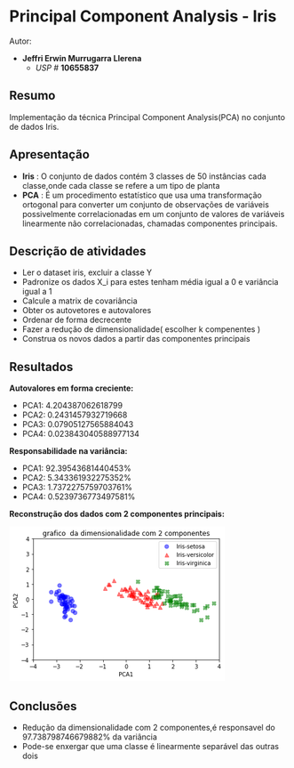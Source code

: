 # Principal Component Analysis - Iris

Autor:

- **Jeffri Erwin Murrugarra Llerena**
    * *USP #* **10655837** 

## Resumo
Implementação da técnica Principal Component Analysis(PCA) no conjunto de dados Iris.

## Apresentação
 - **Iris** : O conjunto de dados contém 3 classes de 50 instâncias cada classe,onde cada classe se refere a um tipo de planta
 - **PCA** : É um procedimento estatístico que usa uma transformação ortogonal para converter um conjunto de observações de variáveis possivelmente correlacionadas em um conjunto de valores de variáveis linearmente não correlacionadas, chamadas componentes principais.


## Descrição de atividades
 - Ler o dataset iris, excluir a classe Y
 - Padronize os dados X_i para estes tenham média igual a 0 e variância igual a 1
 - Calcule a matrix de covariância
 - Obter os autovetores e autovalores
 - Ordenar de forma decrecente
 - Fazer a redução de dimensionalidade( escolher k compenentes ) 
 - Construa os novos dados a partir das componentes principais

## Resultados

 **Autovalores em forma creciente:**
 
 - PCA1: 4.204387062618799
 - PCA2: 0.2431457932719668
 - PCA3: 0.07905127565884043
 - PCA4: 0.023843040588977134
 
 **Responsabilidade na variância:**
 
  - PCA1: 92.39543681440453%
  - PCA2: 5.343361932275352%
  - PCA3: 1.7372275759703761%
  - PCA4: 0.5239736773497581%
 
 **Reconstrução dos dados com 2 componentes principais:**
 
 ![alt text](https://github.com/Artcs1/PCA/blob/master/Pca_fig.png "Logo Title Text 1")
 
 ## Conclusões
 
  - Redução da dimensionalidade com 2 componentes,é responsavel do  97.738798746679882% da variância
  - Pode-se enxergar que uma classe é linearmente separável das outras dois
